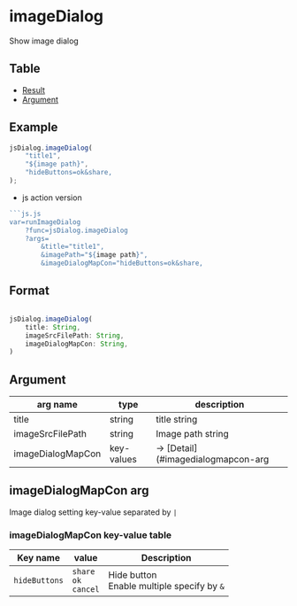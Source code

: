 # imageDialog

Show image dialog  

Table
-----------------

* [Result](#result)
* [Argument](#argument)

## Example


```js.js
jsDialog.imageDialog(
	"title1",
	"${image path}",
	"hideButtons=ok&share,
);
```

- js action version


```js.js
```js.js
var=runImageDialog
    ?func=jsDialog.imageDialog
	?args=
	    &title="title1",
	    &imagePath="${image path}",
	    &imageDialogMapCon="hideButtons=ok&share,
```

## Format


```js.js

jsDialog.imageDialog(
	title: String,
	imageSrcFilePath: String,
	imageDialogMapCon: String,
)

```

## Argument

| arg name | type       | description                        |
| -------- |------------|------------------------------------|
| title | string     | title string                       |
| imageSrcFilePath | string     | Image path string                  |
| imageDialogMapCon | key-values | -> [Detail](#imagedialogmapcon-arg |


## imageDialogMapCon arg

Image dialog setting key-value separated by `|`

### imageDialogMapCon key-value table


| Key name      | value                           | Description                                      | 
|---------------|---------------------------------|--------------------------------------------------|
| `hideButtons` | `share` <br> `ok` <br> `cancel` | Hide button <br>  Enable multiple specify by `&` |


```
